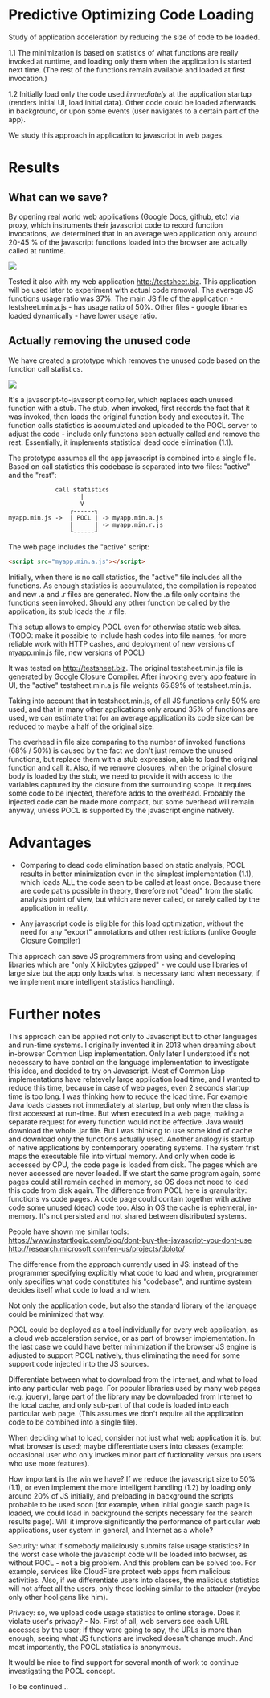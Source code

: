 # Predictive Optimizing Code Loading

Study of application acceleration by reducing the size of code to be loaded.

1.1 The minimization is based on statistics of what functions are really invoked at runtime,
and loading only them when the application is started next time. (The rest of the functions
remain available and loaded at first invocation.)

1.2 Initially load only the code used _immediately_ at the application startup
(renders initial UI, load initial data). Other code could be loaded afterwards in background,
or upon some events (user navigates to a certain part of the app).

We study this approach in application to javascript in web pages.

# Results

## What can we save?

By opening real world web applications (Google Docs, github, etc) via
proxy, which instruments their javascript code to record function invocations,
we determined that in an average web application only around 20-45 % of the
javascript functions loaded into the browser are actually called at runtime.

<a href="https://www.youtube.com/watch?v=IoFleV1ybxE" target="_blank"><img src="pocl-1-youtube.png"></a>

Tested it also with my web application http://testsheet.biz. This
application will be used later to experiment with actual code removal.
The average JS functions usage ratio was 37%. The main JS file of the
application - testsheet.min.a.js - has usage ratio of 50%. Other files - 
google libraries loaded dynamically - have lower usage ratio.

## Actually removing the unused code

We have created a prototype which removes the unused code based on the
function call statistics.

<a href="https://www.youtube.com/watch?v=ciKSqUfdC8k" target="_blank"><img src="pocl-2-youtube.png"></a>

It's a javascript-to-javascript compiler, which replaces each unused function
with a stub. The stub, when invoked, first records the fact that it was invoked,
then loads the original function body and executes it. The function calls
statistics is accumulated and uploaded to the POCL server to adjust the code - include only functons seen actually called and remove the rest. Essentially, it implements statistical dead code elimination (1.1).

The prototype assumes all the app javascript is combined into a single file.
Based on call statistics this codebase is separated into
two files: "active" and the "rest":

```
             call statistics
                    |
                    V
                 ┌------┐
myapp.min.js ->  | POCL | -> myapp.min.a.js
                 |      | -> myapp.min.r.js
                 └------┘

```

The web page includes the "active" script:
```html
<script src="myapp.min.a.js"></script>
```

Initially, when there is no call statistics, the "active" file includes all the functions.
As enough statistics is accumulated, the compilation is repeated
and new .a and .r files are generated. Now the .a file only contains
the functions seen invoked. Should any other function be called by the application,
its stub loads the .r file.

This setup allows to employ POCL even for otherwise static web sites.
(TODO: make it possible to include hash codes into file names,
for more reliable work with HTTP cashes, and deployment of new versions
of myapp.min.js file, new versions of POCL)

It was tested on http://testsheet.biz. The original testsheet.min.js file
is generated by Google Closure Compiler. After invoking every app
feature in UI, the "active" testsheet.min.a.js file weights 65.89%
of testsheet.min.js.

Taking into account that in testsheet.min.js, of all JS functions
only 50% are used, and that in many other applications only
around 35% of functions are used, we can estimate
that for an average application its code size can be reduced to maybe
a half of the original size.

The overhead in file size comparing to the number of invoked functions
(68% / 50%) is caused by the fact we don't just remove the unused functions,
but replace them with a stub expression, able to load the original function and call it.
Also, if we remove closures, when the original closure body is loaded by the stub,
we need to provide it with access to the variables captured by the closure from the surrounding scope.
It requires some code to be injected, therefore adds to the overhead. Probably the injected
code can be made more compact, but some overhead will remain anyway, unless POCL is supported by the javascript
engine natively.

# Advantages

- Comparing to dead code elimination based on static analysis,
  POCL results in better minimization even in the simplest implementation  (1.1),
  which loads ALL the code seen to be called at least once.
  Because there are code paths possible in theory, therefore not "dead"
  from the static analysis point of view, but which are never called,
  or rarely called by the application in reality.

- Any javascript code is eligible for this load optimization,
  without the need for any "export" annotations and other restrictions
  (unlike Google Closure Compiler)

This approach can save JS programmers from using and developing libraries
which are "only X kilobytes gzipped" - we could use libraries of large size
but the app only loads what is necessary (and when necessary, if we implement
more intelligent statistics handling).

# Further notes

This approach can be applied not only to Javascript but to other languages
and run-time systems. I originally invented it in 2013 when dreaming
about in-browser Common Lisp implementation. Only later I understood it's not necessary to have control on the language implementation to investigate this idea, and decided to try on Javascript. Most of Common Lisp implementations have relatevely large application load time, and I wanted to reduce this time, because in case of web pages, even 2 seconds startup time is too long. I was thinking how to reduce the load time. For example Java loads classes not immediately at startup, but only when the class is first accessed at run-time. But when executed in a web page, making a separate request for every function would not be effective. Java would download the whole .jar file. But I was thinking to use some kind of cache and download only the functions actually used. Another analogy is startup of native applications by contemporary operating systems. The system frist maps the executable file into virtual memory. And only when code is accessed by CPU, the code page is loaded from disk. The pages which are never accessed are never loaded. If we start the same program again, some pages could still remain cached in memory, so OS does not need to load this code from disk again. The difference from POCL here is granularity: functions vs code pages. A code page could contain together with active code some unused (dead) code too. Also in OS the cache is ephemeral, in-memory. It's not persisted and not shared between distributed systems.

People have shown me similar tools:
https://www.instartlogic.com/blog/dont-buy-the-javascript-you-dont-use
http://research.microsoft.com/en-us/projects/doloto/

The difference from the approach currently used in JS: instead of the programmer specifying explicitly what code to load and when, programmer only specifies what code constitutes his "codebase", and runtime system decides itself what code to load and when.

Not only the application code, but also the standard library of the language could be minimized that way.

POCL could be deployed as a tool individually for every web application, as a cloud web acceleration service, or as part of browser implementation. In the last case we could have better minimization if the browser JS engine is adjusted to support POCL natively, thus eliminating the need for some support code injected into the JS sources.

Differentiate between what to download from the internet, and what to load into any particular web page.
For popular libraries used by many web pages (e.g. jquery), large part of the library may be downloaded from Internet to the local cache, and only sub-part of that code is loaded into each particular web page.
(This assumes we don't require all the application code to be combined into a single file).

When deciding what to load, consider not just what web application it is, but what browser is used; maybe differentiate users into classes (example: occasional user who only invokes minor part of fuctionality versus pro users who use more features).

How important is the win we have? If we reduce the javascript size to 50% (1.1), or even implement the more intelligent handling (1.2) by loading only around 20% of JS initially, and preloading in background the scripts probable to be used soon (for example, when initial google sarch page is loaded, we could load in background the scripts necessary for the search results page). Will it improve significantly the performance of particular web applications, user system in general, and Internet as a whole?

Security: what if somebody maliciously submits false usage statistics? In the worst case whole the javascript code will be loaded into browser, as without POCL - not a big problem. And this problem can be solved too. For example, services like CloudFlare protect web apps from malicious activities. Also, if we differentiate users into classes, the malicious statistics will not affect all the users, only those looking similar to the attacker (maybe only other hooligans like him).

Privacy: so, we upload code usage statistics to online storage. Does it violate user's privacy? - No. First of all, web servers see each URL accesses by the user; if they were going to spy, the URLs is more than enough, seeing what JS functions are invoked doesn't change much. And most importantly, the POCL statistics is anonymous. 

It would be nice to find support for several month of work to continue investigating the POCL concept.

To be continued...
